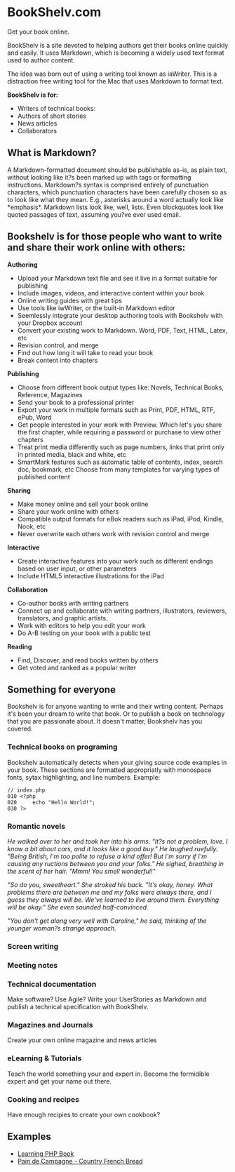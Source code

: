 # BookShelv.com
Get your book online.

BookShelv is a site devoted to helping authors get their books online quickly and easily. It uses Markdown, which is becoming a widely used text format used to author content.

The idea was born out of using a writing tool known as iaWriter. This is a distraction free writing tool for the Mac that uses Markdown to format text. 

**BookShelv is for:**

- Writers of technical books:
- Authors of short stories
- News articles
- Collaborators

## What is Markdown?
A Markdown-formatted document should be publishable as-is, as plain text, without looking like it?s been marked up with tags or formatting instructions. Markdown?s syntax is comprised entirely of punctuation characters, which punctuation characters have been carefully chosen so as to look like what they mean. E.g., asterisks around a word actually look like \*emphasis\*. Markdown lists look like, well, lists. Even blockquotes look like quoted passages of text, assuming you?ve ever used email.

## Bookshelv is for those people who want to write and share their work online with others:

**Authoring**

- Upload your Markdown text file and see it live in a format suitable for publishing
- Include images, videos, and interactive content within your book
- Online writing guides with great tips
- Use tools like iwWriter, or the built-in Markdown editor
- Seemlessly integrate your desktop authoring tools with Bookshelv with your Dropbox account
- Convert your existing work to Markdown. Word, PDF, Text, HTML, Latex, etc
- Revision control, and merge
- Find out how long it will take to read your book
- Break content into chapters

**Publishing**

- Choose from different book output types like: Novels, Technical Books, Reference, Magazines
- Send your book to a professional printer
- Export your work in multiple formats such as Print, PDF, HTML, RTF, ePub, Word
- Get people interested in your work with Preview. Which let's you share the first chapter, while requiring a password or purchase to view other chapters
- Treat print media differently such as page numbers, links that print only in printed media, black and white, etc
- SmartMark features such as automatic table of contents, index, search doc, bookmark, etc
Choose from many templates for varying types of published content

**Sharing**

- Make money online and sell your book online
- Share your work online with others
- Compatible output formats for eBok readers such as iPad, iPod, Kindle, Nook, etc
- Never overwrite each others work with revision control and merge

**Interactive**

- Create interactive features into your work such as different endings based on user input, or other parameters
- Include HTML5 interactive illustrations for the iPad

**Collaboration**

- Co-author books with writing partners
- Connect up and collaborate with writing partners, illustrators, reviewers, translators, and graphic artists.
- Work with editors to help you edit your work
- Do A-B testing on your book with a public test

**Reading**

- Find, Discover, and read books written by others
- Get voted and ranked as a popular writer

## Something for everyone
Bookshelv is for anyone wanting to write and their wrting content. Perhaps it's been your dream to write that book. Or to publish a book on technology that you are passionate about. It doesn't matter, Bookshelv has you covered.

### Technical books on programing
Bookshelv automatically detects when your giving source code examples in your book. These sections are formatted appropriatly with monospace fonts, sytax highlighting, and line numbers. Example:

	// index.php
	010 <?php
	020 	echo "Hello World!";
	030 ?>

### Romantic novels
*He walked over to her and took her into his arms. "It?s not a problem, love. I know a bit about cars, and it looks like a good buy." He laughed ruefully. "Being British, I'm too polite to refuse a kind offer! But I'm sorry if I'm causing any ructions between you and your folks." He sighed, breathing in the scent of her hair. "Mmm! You smell wonderful!"*

*"So do you, sweetheart." She stroked his back. "It's okay, honey. What problems there are between me and my folks were always there, and I guess they always will be. We've learned to live around them. Everything will be okay." She even sounded half-convinced.*

*"You don't get along very well with Caroline," he said, thinking of the younger woman?s strange approach.*

### Screen writing

### Meeting notes

### Technical documentation
Make software? Use Agile? Write your UserStories as Markdown and publish a technical specification with BookShelv.

### Magazines and Journals
Create your own online magazine and news articles

### eLearning & Tutorials
Teach the world something your and expert in. Become the formidible expert and get your name out there.

### Cooking and recipes
Have enough recipies to create your own cookbook?

## Examples

- [Learning PHP Book](http://bostonphp.org/phpbook/books/read/learningphp)
- [Pain de Campagne - Country French Bread](http://bostonphp.org/phpbook/books/read/recipe)

